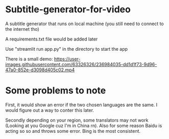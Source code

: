 # Subtitle-generator-for-video
 
A subtitle generator that runs on local machine (you still need to connect to the internet tho)

A requirements.txt file would be added later

Use "streamlit run app.py" in the directory to start the app

There is a small demo:
https://user-images.githubusercontent.com/63326326/236984035-dd1d1f73-9d96-47a0-852e-d3098d405c02.mp4

# Some problems to note

First, it would show an error if the two chosen languages are the same. I would figure out a way to conter this later.

Secondly depending on your region, some translators may not work (Looking at you Google cuz I'm in China rn). Also for some reason Baidu is acting so so and throws some error. Bing is the most consistent.




